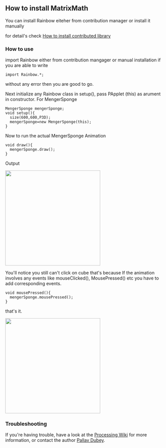 ## How to install MatrixMath

You can install Rainbow eiteher from contribution manager or install it manually

for detail's check [How to install contributed library](https://github.com/processing/processing/wiki/How-to-Install-a-Contributed-Library)

### How to use
import Rainbow either from contribution mangager or manual installation
if you are able to write 
~~~
import Rainbow.*;
~~~
without any error then you are good to go.

Next initialize any Rainbow class in setup(), pass PApplet (this) as arument in constructor.
For MengerSponge
~~~
MengerSponge mengerSponge;
void setup(){
  size(600,600,P3D);
  mengerSponge=new MengerSponge(this);
}
~~~
Now to run the actual MengerSponge Animation
~~~
void draw(){
  mengerSponge.draw(); 
}
~~~
Output

<img src="https://i.ibb.co/ZL3DKKJ/Screenshot-103.png" width="300dp" height="300dp"/>

You'll notice you still can't click on cube that's because
If the animation involves any events like mouseClicked(), MousePressed() etc you have to add corresponding events.

~~~
void mousePressed(){
  mengerSponge.mousePressed();
}
~~~
that's it.

<img src="https://i.ibb.co/tYHngNN/Screenshot-edited-104.png" width ="300dp" height="300dp"/>


### Troubleshooting

If you're having trouble, have a look at the [Processing Wiki](https://github.com/processing/processing/wiki/How-to-Install-a-Contributed-Library) for more information, or contact the author [Pallav Dubey](https://github.com/pallav12/).
